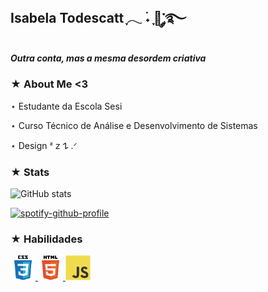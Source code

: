 ## Isabela Todescatt ִֶָ𓂃 ࣪˖ ִֶָ🐇་༘࿐
##### Outra conta, mas a mesma desordem criativa

### ★ About Me <3
⋆ Estudante da Escola Sesi

⋆ Curso Técnico de Análise e Desenvolvimento de Sistemas

⋆ Design ᶻ 𝗓 𐰁 .ᐟ

### ★ Stats
![GitHub stats](https://github-readme-stats.vercel.app/api?username=isabelatodescatt2&show_icons=true&theme=moltack)

[![spotify-github-profile](https://spotify-github-profile.kittinanx.com/api/view?uid=obbl7mgc7223resqxai6oavpj&cover_image=false&theme=natemoo-re&show_offline=false&background_color=f5e1c0&interchange=false&bar_color=982b43&bar_color_cover=false)](https://spotify-github-profile.kittinanx.com/api/view?uid=obbl7mgc7223resqxai6oavpj&redirect=true)

### ★ Habilidades
<p align="left"> <a href="https://www.w3schools.com/css/" target="_blank" rel="noreferrer"> <img src="https://raw.githubusercontent.com/devicons/devicon/master/icons/css3/css3-original-wordmark.svg" alt="css3" width="40" height="40"/> </a> <a href="https://www.w3.org/html/" target="_blank" rel="noreferrer"> <img src="https://raw.githubusercontent.com/devicons/devicon/master/icons/html5/html5-original-wordmark.svg" alt="html5" width="40" height="40"/> </a> <a href="https://developer.mozilla.org/en-US/docs/Web/JavaScript" target="_blank" rel="noreferrer"> <img src="https://raw.githubusercontent.com/devicons/devicon/master/icons/javascript/javascript-original.svg" alt="javascript" width="40" height="40"/> </a> </p>



